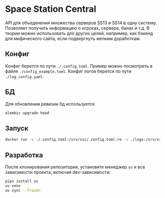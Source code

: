 # Space Station Central

API для объеденения множества серверов SS13 и SS14 в одну систему. Позволяет получить информацию о игроках, сервере, банах и т.д.
В теории можно использовать для других целей, например, как бэкенд для мифического сайта, если подвергнуть мелким доработкам.

## Конфиг

Конфиг берется по пути `./.config.toml`. Пример можно посмотреть в файле `./config_example.toml`.
Конфиг логов берется по пути `./log_config.yaml`.

## БД

Для обновления ревизии бд используется

```sh
alembic upgrade head
```

## Запуск

```sh
docker run -v ./.config.toml:/srv/ssc/.config.toml:ro -v ./logs:/srv/ssc/logs --add-host=host.docker.internal:host-gateway -d -p 8000:8000 --name SpaceStationCentral ghcr.io/ss220club/spacestationcentral:latest
```

## Разработка

После клонирования репозитория, установите менеджер `uv` и все зависимости проекта, включая dev-зависимости:

```sh
pipx install uv
uv venv
uv sync --frozen
```
